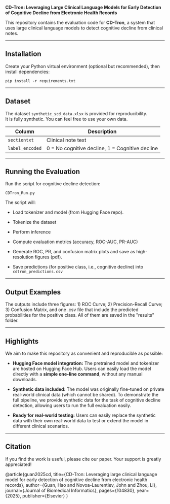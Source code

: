 **CD-Tron: Leveraging Large Clinical Language Models for Early Detection of Cognitive Decline from Electronic Health Records**

This repository contains the evaluation code for **CD-Tron**, a system that uses large clinical language models to detect cognitive decline from clinical notes. 

---

## Installation

Create your Python virtual environment (optional but recommended), then install dependencies:
```
pip install -r requirements.txt
```
---

## Dataset

The dataset `synthetic_scd_data.xlsx` is provided for reproducibility.  
It is fully synthetic. You can feel free to use your own data.

|Column|Description|
|---|---|
|`sectiontxt`|Clinical note text|
|`label_encoded`|0 = No cognitive decline, 1 = Cognitive decline|

---

## Running the Evaluation

Run the script for cognitive decline detection:

```
CDTron_Run.py
```

The script will:

- Load tokenizer and model (from Hugging Face repo).
    
- Tokenize the dataset
    
- Perform inference
    
- Compute evaluation metrics (accuracy, ROC-AUC, PR-AUC)
    
- Generate ROC, PR, and confusion matrix plots and save as high-resolution figures (pdf).
    
- Save predictions (for positive class, i.e., cognitive decline) into `cdtron_predictions.csv`

---

## Output Examples

The outputs include three figures: 1) ROC Curve; 2) Precision-Recall Curve; 3) Confusion Matrix, and one .csv file that include the predicted probabilities for the positive class. All of them are saved in the "results" folder.

---

## Highlights

We aim to make this repository as convenient and reproducible as possible:

- **Hugging Face model integration:** The pretrained model and tokenizer are hosted on Hugging Face Hub. Users can easily load the model directly with a **simple one-line command**, without any manual downloads.
    
- **Synthetic data included:** The model was originally fine-tuned on private real-world clinical data (which cannot be shared). To demonstrate the full pipeline, we provide synthetic data for the task of cognitive decline detection, allowing users to run the full evaluation easily.
    
- **Ready for real-world testing:** Users can easily replace the synthetic data with their own real-world data to test or extend the model in different clinical scenarios.
---

## Citation

If you find the work is useful, please cite our paper. Your support is greatly appreciated!

@article{guan2025cd,
  title={CD-Tron: Leveraging large clinical language model for early detection of cognitive decline from electronic health records},
  author={Guan, Hao and Novoa-Laurentiev, John and Zhou, Li},
  journal={Journal of Biomedical Informatics},
  pages={104830},
  year={2025},
  publisher={Elsevier}
}